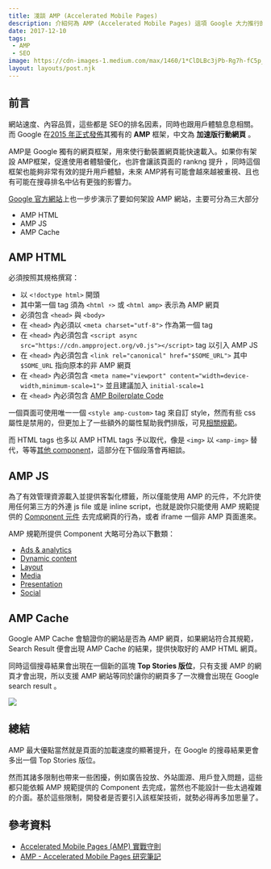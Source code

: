 ```yaml
---
title: 淺談 AMP (Accelerated Mobile Pages)
description: 介紹何為 AMP (Accelerated Mobile Pages) 這項 Google 大力推行的框架
date: 2017-12-10
tags: 
 - AMP
 - SEO
image: https://cdn-images-1.medium.com/max/1460/1*ClDLBc3jPb-Rg7h-fC5p_Q.png
layout: layouts/post.njk
---
```


## 前言

網站速度、內容品質，這些都是 SEO的排名因素，同時也跟用戶體驗息息相關。而 Google 在[2015 年正式發佈](https://googleblog.blogspot.tw/2015/10/introducing-accelerated-mobile-pages.html)其獨有的 **AMP** 框架，中文為 **加速版行動網頁** 。

AMP是 Google 獨有的網頁框架，用來使行動裝置網頁能快速載入。如果你有架設 AMP框架，促進使用者體驗優化，也許會讓該頁面的 rankng 提升 ，同時這個框架也能夠非常有效的提升用戶體驗，未來 AMP將有可能會越來越被重視、且也有可能在搜尋排名中佔有更強的影響力。

[Google 官方網站](https://www.ampproject.org/docs/tutorials/create)上也一步步演示了要如何架設 AMP 網站，主要可分為三大部分

-   AMP HTML
-   AMP JS
-   AMP Cache

## AMP HTML

必須按照其規格撰寫：

-   以 `<!doctype html>` 開頭
-   其中第一個  tag 須為 `<html ⚡>` 或 `<html amp>` 表示為 AMP 網頁
-   必須包含 `<head>` 與 `<body>`
-   在 `<head>` 內必須以 `<meta charset="utf-8">` 作為第一個 tag
-   在 `<head>` 內必須包含 `<script async src="https://cdn.ampproject.org/v0.js"></script>` tag 以引入 AMP JS
-   在 `<head>` 內必須包含 `<link rel="canonical" href="$SOME_URL">` 其中 `$SOME_URL` 指向原本的非 AMP 網頁
-   在 `<head>` 內必須包含 `<meta name="viewport" content="width=device-width,minimum-scale=1">` 並且建議加入 `initial-scale=1`
-   在 `<head>` 內必須包含 [AMP Boilerplate Code](https://www.ampproject.org/docs/reference/spec/amp-boilerplate)

一個頁面可使用唯一一個 `<style amp-custom>` tag 來自訂 style，然而有些 css 屬性是禁用的，但更加上了一些額外的屬性幫助我們排版，可見[相關規範](https://www.ampproject.org/docs/guides/responsive_amp)。

而 HTML tags 也多以 AMP HTML tags 予以取代，像是 `<img>` 以 `<amp-img>` 替代，等等[其他 component](https://www.ampproject.org/zh_cn/docs/reference/components)，這部分在下個段落會再細談。

## AMP JS

為了有效管理資源載入並提供客製化標籤，所以僅能使用 AMP 的元件，不允許使用任何第三方的外連 js file 或是 inline script，也就是說你只能使用 AMP 規範提供的 [Component 元件](https://www.ampproject.org/zh_cn/docs/reference/components) 去完成網頁的行為，或者 iframe 一個非 AMP 頁面進來。

 AMP 規範所提供 Component 大略可分為以下數類：

-   [Ads & analytics](https://www.ampproject.org/docs/reference/components#ads-and-analytics)
-   [Dynamic content](https://www.ampproject.org/docs/reference/components#dynamic-content)
-   [Layout](https://www.ampproject.org/docs/reference/components#layout)
-   [Media](https://www.ampproject.org/docs/reference/components#media)
-   [Presentation](https://www.ampproject.org/docs/reference/components#presentation)
-   [Social](https://www.ampproject.org/docs/reference/components#social)

## AMP Cache

Google AMP Cache 會驗證你的網站是否為 AMP 網頁，如果網站符合其規範，Search Result 便會出現 AMP Cache 的結果，提供快取好的 AMP HTML 網頁。

同時這個搜尋結果會出現在一個新的區塊 **Top Stories 版位**，只有支援 AMP 的網頁才會出現，所以支援 AMP 網站等同於讓你的網頁多了一次機會出現在 Google search result 。

![](http://www.thesempost.com/wp-content/uploads/2016/02/amp-demo2-576x1024.png)

## 總結

AMP 最大優點當然就是頁面的加載速度的顯著提升，在 Google 的搜尋結果更會多出一個 Top Stories 版位。

然而其諸多限制也帶來一些困擾，例如廣告投放、外站圖源、用戶登入問題，這些都只能依賴 AMP 規範提供的 Component 去完成，當然也不能設計一些太過複雜的介面。基於這些限制，開發者是否要引入該框架技術，就勢必得再多加思量了。

## 參考資料

-   [Accelerated Mobile Pages (AMP) 實戰守則](https://blog.lalacube.com/archives/2101/accelerated-mobile-pages-amp-%E5%AF%A6%E6%88%B0%E5%AE%88%E5%89%87)
-   [AMP - Accelerated Mobile Pages 研究筆記](http://tedshd.logdown.com/posts/1460247-amp-accelerated-mobile-pages)

